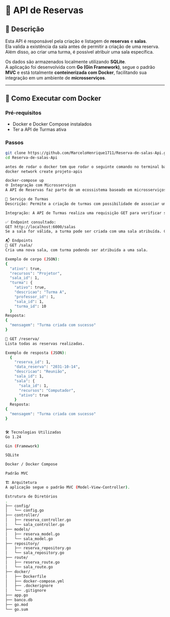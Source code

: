 # 🏫 API de Reservas

## 📌 Descrição

Esta API é responsável pela criação e listagem de **reservas** e **salas**.  
Ela valida a existência da sala antes de permitir a criação de uma reserva.  
Além disso, ao criar uma turma, é possível atribuir uma sala específica.

Os dados são armazenados localmente utilizando **SQLite**.  
A aplicação foi desenvolvida com **Go (Gin Framework)**, segue o padrão **MVC** e está totalmente **conteinerizada com Docker**, facilitando sua integração em um ambiente de **microsserviços**.

---

## 🚀 Como Executar com Docker

### Pré-requisitos

- Docker e Docker Compose instalados
- Ter a API de Turmas ativa

### Passos

```bash
git clone https://github.com/MarceloHenrique1711/Reserva-de-salas-Api.git
cd Reserva-de-salas-Api

antes de rodar o docker tem que rodar o seguinte comando no terminal bash:
docker network create projeto-apis

docker-compose up
🌐 Integração com Microsserviços
A API de Reservas faz parte de um ecossistema baseado em microsserviços. Atualmente, ela se comunica com o seguinte serviço externo:

🔗 Serviço de Turmas
Descrição: Permite a criação de turmas com possibilidade de associar uma sala.

Integração: A API de Turmas realiza uma requisição GET para verificar salas disponíveis.

✅ Endpoint consultado:
GET http://localhost:6000/salas
Se a sala for válida, a turma pode ser criada com uma sala atribuída. Caso contrário, a turma será criada, mas sem sala.

📬 Endpoints
🔹 GET /sala/
Cria uma nova sala, com turma podendo ser atribuida a uma sala.

Exemplo de corpo (JSON):
{
  "ativo": true,
  "recursos": "Projetor",
  "sala_id": 1,
  "turma": {
    "ativo": true,
    "descricao": "Turma A",
    "professor_id": 1,
    "sala_id": 1,
    "turma_id": 10
  }
Resposta:
{
  "mensagem": "Turma criada com sucesso"
}

🔹 GET /reserva/
Lista todas as reservas realizadas.

Exemplo de resposta (JSON):
  {
    "reserva_id": 1,
    "data_reserva": "2031-10-14",
    "descricao": "Reunião",
    "sala_id": 1,
    "sala": {
      "sala_id": 1,
      "recursos": "Computador",
      "ativo": true
    } 
  Resposta:
{
  "mensagem": "Turma criada com sucesso"
}


🛠️ Tecnologias Utilizadas
Go 1.24

Gin (Framework)

SQLite

Docker / Docker Compose

Padrão MVC

🏗️ Arquitetura
A aplicação segue o padrão MVC (Model-View-Controller).

Estrutura de Diretórios
.
├── config/ 
│   └── config.go   
├── controller/ 
│   ├── reserva_controller.go
│   └── sala_controller.go           
├── models/ 
│   ├── reserva_model.go 
│   └── sala_model.go 
├── repository/ 
│   ├── reserva_repository.go 
│   └── sala_repository.go
├── route/ 
│   ├── reserva_route.go 
│   └── sala_route.go     
├── docker/      
│   ├── Dockerfile
│   ├── docker-compose.yml
│   ├── .dockerignore
│   └── .gitignore                  
├── app.go
├── banco.db 
├── go.mod
└── go.sum
